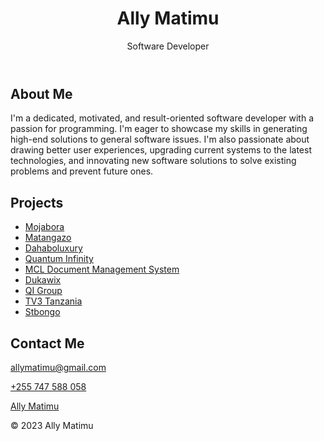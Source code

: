 <!DOCTYPE html>
<html lang="en">
<head>
  <meta charset="UTF-8">
  <meta name="viewport" content="width=device-width, initial-scale=1.0">
</head>
<body>
  <header class="header">
    <h1>Ally Matimu</h1>
    <p>Software Developer</p>
  </header>
  <main class="main">
    <section class="bio">
      <h2>About Me</h2>
      <p>I'm a dedicated, motivated, and result-oriented software developer with a passion for programming. I'm eager to showcase my skills in generating high-end solutions to general software issues. I'm also passionate about drawing better user experiences, upgrading current systems to the latest technologies, and innovating new software solutions to solve existing problems and prevent future ones.</p>
    </section>
    <section class="projects">
      <h2>Projects</h2>
      <ul>
        <li><a href="https://mojabora.com/" target="_blank">Mojabora</a></li>
        <li><a href="https://matangazo.co.tz/" target="_blank">Matangazo</a></li>
        <li><a href="https://dahaboluxury.com/" target="_blank">Dahaboluxury</a></li>
        <li><a href="https://www.quantum.co.tz/" target="_blank">Quantum Infinity</a></li>
        <li><a href="https://dms.mcl.co.tz/" target="_blank">MCL Document Management System</a></li>
        <li><a href="https://dukawix.com" target="_blank">Dukawix</a></li>
        <li><a href="https://qigroup.tz" target="_blank">QI Group</a></li>
        <li><a href="https://tv3.co.tz" target="_blank">TV3 Tanzania</a></li>
        <li><a href="https://stbongo.co.tz" target="_blank">Stbongo</a></li>
      </ul>
    </section>
    <section class="contact">
      <h2>Contact Me</h2>
      <p><a href="mailto:allymatimu@gmail.com">allymatimu@gmail.com</a></p>
      <p><a href="tel:+255747588058">+255 747 588 058</a></p>
      <p><a href="https://www.linkedin.com/in/ally-matimu/" target="_blank">
        <span>Ally Matimu</span>
      </a></p>
    </section>
  </main>
  <footer class="footer">
    <p>&copy; 2023 Ally Matimu</p>
  </footer>
</body>
</html>

